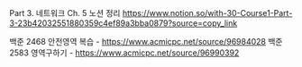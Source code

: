 Part 3. 네트워크 Ch. 5 노션 정리
https://www.notion.so/with-30-Course1-Part-3-23b42032551880359c4ef89a3bba0879?source=copy_link

백준 2468 안전영역 복습 - https://www.acmicpc.net/source/96984028
백준 2583 영역구하기 - https://www.acmicpc.net/source/96990392